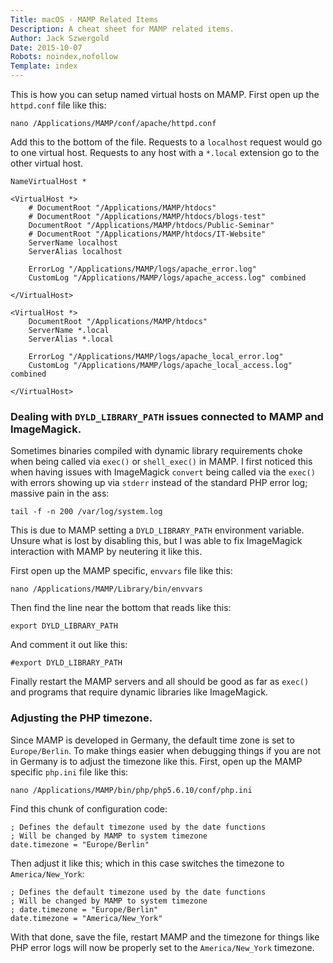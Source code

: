 ```yaml
---
Title: macOS - MAMP Related Items
Description: A cheat sheet for MAMP related items.
Author: Jack Szwergold
Date: 2015-10-07
Robots: noindex,nofollow
Template: index
---
```


This is how you can setup named virtual hosts on MAMP. First open up the `httpd.conf` file like this:

    nano /Applications/MAMP/conf/apache/httpd.conf

Add this to the bottom of the file. Requests to a `localhost` request would go to one virtual host. Requests to any host with a `*.local` extension go to the other virtual host.

	NameVirtualHost *
		
	<VirtualHost *>
		# DocumentRoot "/Applications/MAMP/htdocs"
		# DocumentRoot "/Applications/MAMP/htdocs/blogs-test"
		DocumentRoot "/Applications/MAMP/htdocs/Public-Seminar"
		# DocumentRoot "/Applications/MAMP/htdocs/IT-Website"
		ServerName localhost
		ServerAlias localhost
			
		ErrorLog "/Applications/MAMP/logs/apache_error.log"
		CustomLog "/Applications/MAMP/logs/apache_access.log" combined
		
	</VirtualHost>
		
	<VirtualHost *>
		DocumentRoot "/Applications/MAMP/htdocs"
		ServerName *.local
		ServerAlias *.local
			
		ErrorLog "/Applications/MAMP/logs/apache_local_error.log"
		CustomLog "/Applications/MAMP/logs/apache_local_access.log" combined
		
	</VirtualHost>

### Dealing with `DYLD_LIBRARY_PATH` issues connected to MAMP and ImageMagick.

Sometimes binaries compiled with dynamic library requirements choke when being called via `exec()` or `shell_exec()` in MAMP. I first noticed this when having issues with ImageMagick `convert` being called via the `exec()` with errors showing up via `stderr` instead of the standard PHP error log; massive pain in the ass:

    tail -f -n 200 /var/log/system.log

This is due to MAMP setting a `DYLD_LIBRARY_PATH` environment variable. Unsure what is lost by disabling this, but I was able to fix ImageMagick interaction with MAMP by neutering it like this.

First open up the MAMP specific, `envvars` file like this:

    nano /Applications/MAMP/Library/bin/envvars

Then find the line near the bottom that reads like this:

    export DYLD_LIBRARY_PATH

And comment it out like this:

    #export DYLD_LIBRARY_PATH

Finally restart the MAMP servers and all should be good as far as `exec()` and programs that require dynamic libraries like ImageMagick.

### Adjusting the PHP timezone.

Since MAMP is developed in Germany, the default time zone is set to `Europe/Berlin`. To make things easier when debugging things if you are not in Germany is to adjust the timezone like this. First, open up the MAMP specific `php.ini` file like this:

    nano /Applications/MAMP/bin/php/php5.6.10/conf/php.ini

Find this chunk of configuration code:

	; Defines the default timezone used by the date functions
	; Will be changed by MAMP to system timezone
	date.timezone = "Europe/Berlin"

Then adjust it like this; which in this case switches the timezone to `America/New_York`:

	; Defines the default timezone used by the date functions
	; Will be changed by MAMP to system timezone
	; date.timezone = "Europe/Berlin"
	date.timezone = "America/New_York"

With that done, save the file, restart MAMP and the timezone for things like PHP error logs will now be properly set to the `America/New_York` timezone.
